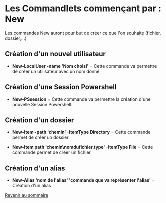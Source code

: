 # Les Commandlets commençant par : New

Les commandes New auront pour but de créer ce que l'on souhaite (fichier, dossier,...)

## Création d'un nouvel utilisateur

- __New-LocalUser -name 'Nom choisi'__ = Cette commande va permettre de créer un utilisateur avec un nom donné

## Création d'une Session Powershell 

- __New-PSsession__ = Cette commande va permettre la création d'une nouvelle Session Powershell.

## Création d'un dossier

- __New-Item -path 'chemin' -ItemType Directory__ = Cette commande permet de créer un dossier

- __New-Item path 'chemin\nomdufichier.type' -ItemType File__ = Cette commande permet de créer un fichier 

## Création d'un alias

- __New-Alias 'nom de l'alias' 'commande que va représenter l'alias'__ = Création d'un alias 

[Revenir au sommaire](https://github.com/kevinguyodo/Powershell/blob/main/README.md)
